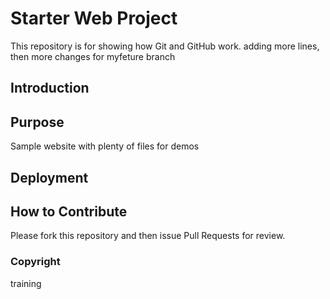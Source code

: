 # Starter Web Project

This repository is for showing how Git and GitHub work. adding more lines, then more changes for myfeture branch

## Introduction

## Purpose

Sample website with plenty of files for demos

## Deployment

## How to Contribute

Please fork this repository and then issue Pull Requests for review.

### Copyright

training